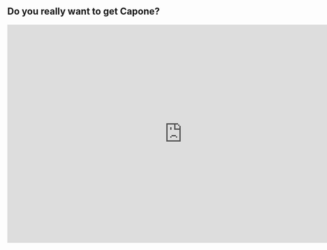## Do you really want to get Capone?

<iframe width="800" height="500" src="https://www.youtube.com/embed/9ALcqt6GMhM" frameborder="0" allow="autoplay; encrypted-media" allowfullscreen></iframe>